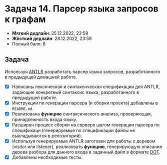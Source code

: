 # Задача 14. Парсер языка запросов к графам

* **Мягкий дедлайн**: 25.12.2022, 23:59
* **Жёсткий дедлайн**: 28.12.2022, 23:59
* Полный балл: 8

## Задача
Используя [ANTLR](https://www.antlr.org/) разработать парсер языка запросов, разработанного в предыдущей домашней работе.
 - [X] Написаны лексическая и синтаксическая спецификации для ANTLR, задающие конкретный синтаксис языка, разработанного в предыдущей работе.
 - [X] Инструкции по генерации парсера (и сборки проекта) добавлены в `README.md`.
 - [X] Реализована **функцию** синтаксического анализа, проверяющая, принадлежность входа языку.
 - [X] Расширен процесс сборки на сервере шагом генерации парсера по спецификаци (генерируемые по спецификации файлы не выкладываются в репозиторий).
 - [X] Используя генерируемые ANTLR заготовки для работы с деревом (visitor или listener), реализовать **функцию**, генерирующую описание дерева разбора для данного входа в заданный файл в формате [DOT](https://graphviz.org/doc/info/lang.html).
 - [X] Добавлены необходимые тесты.

